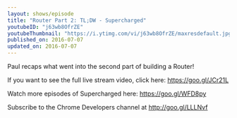 ```yaml
---
layout: shows/episode
title: "Router Part 2: TL;DW - Supercharged"
youtubeID: "j63wb8OfrZE"
youtubeThumbnail: "https://i.ytimg.com/vi/j63wb8OfrZE/maxresdefault.jpg"
published_on: 2016-07-07
updated_on: 2016-07-07
---
```


Paul recaps what went into the second part of building a Router!

If you want to see the full live stream video, click here: https://goo.gl/JCr21L

Watch more episodes of Supercharged here: https://goo.gl/WFD8py

Subscribe to the Chrome Developers channel at http://goo.gl/LLLNvf
